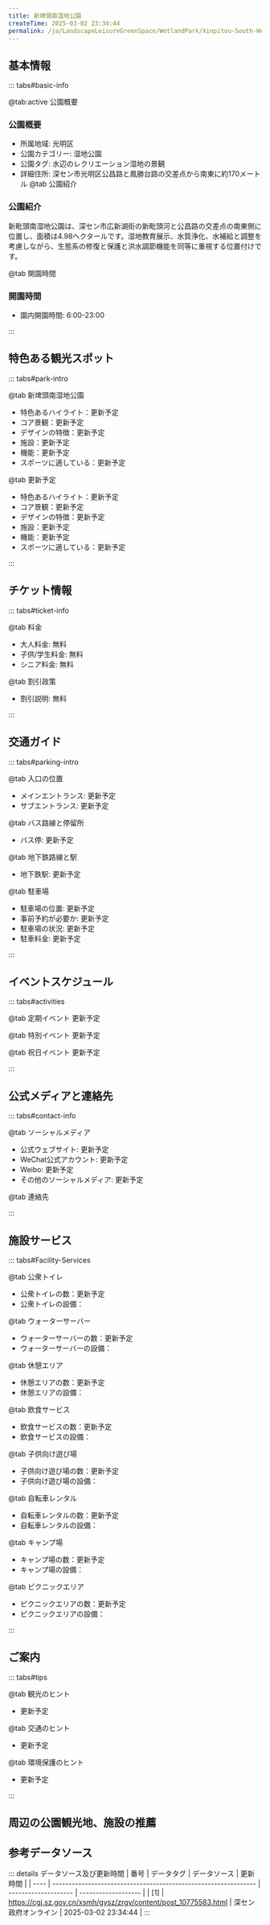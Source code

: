```yaml
---
title: 新埤頭南湿地公園
createTime: 2025-03-02 23:34:44
permalink: /ja/LandscapeLeisureGreenSpace/WetlandPark/Xinpitou-South-Wetland-Park/
---
```



<script setup>
import ImageSwiper from '/.vuepress/theme/components/ImageSwiper.vue'
// 轮播图数据
const swiperItems = [
    {
    link: 'https://cdn.citywalk.group/2025/01/dfd7926403b98cb4751a6bc2ba2bb52d.jpg',
    title: '新埤頭南湿地公園',
    description: '新陂頭南湿地公園は新陂頭南湿地工事が深セン市光新湖街道新陂頭河と公常路交差点の南東側に位置し、敷地面積は4.98ヘクタールである。定位は生態修復保護と滞水機能の両立を主とし、湿地教育展示、水質浄化及び補水調蓄を両立する生態景観湿地ノードである。',
    author: 'citywalk.group',
    date: '2025/04/02'
    },
  {
    link: 'https://cdn.citywalk.group/2025/01/eedf490b5842e5fad58c8c9f33d99e6b.jpg',
    title: '新陂頭南湿地公園-休憩エリア',
    description: '新陂頭南湿地公園は新陂頭南湿地工事が深セン市光新湖街道新陂頭河と公常路交差点の南東側に位置し、敷地面積は4.98ヘクタールである。定位は生態修復保護と滞水機能の両立を主とし、湿地教育展示、水質浄化及び補水調蓄を両立する生態景観湿地ノードである。',
    author: 'citywalk.group',
    date: '2025/04/02'
    },
  {
    link: 'https://cdn.citywalk.group/2025/01/1104cd3caa52887c430cba501fc41f60.jpg',
    title: '新陂頭南湿地公園-湖景',
    date: '2025/04/02'
  }
  ,
  {
    link: 'https://cdn.citywalk.group/2025/01/7ef7ce72185a37f7186d75927efddcc9.jpg',
    title: '新陂頭南湿地公園-湖畔回廊',
    date: '2025/04/02'
  }
]
// 配置项
const swiperConfig = {
  height: 500,
  showInfo: true
}
</script>
<!-- 轮播图组件 -->
<ImageSwiper :items="swiperItems" :config="swiperConfig" />



## 基本情報

::: tabs#basic-info

@tab:active 公園概要
### 公園概要
- 所属地域: 光明区
- 公園カテゴリー: 湿地公園
- 公園タグ: 水辺のレクリエーション湿地の景観
- 詳細住所: 深セン市光明区公昌路と鳳勝台路の交差点から南東に約170メートル
@tab 公園紹介
### 公園紹介
新毗頭南湿地公園は、深セン市広新湖街の新毗頭河と公昌路の交差点の南東側に位置し、面積は4.98ヘクタールです。湿地教育展示、水質浄化、水補給と調整を考慮しながら、生態系の修復と保護と洪水調節機能を同等に重視する位置付けです。

@tab 開園時間

### 開園時間
- 園内開園時間: 6:00-23:00

:::

## 特色ある観光スポット

::: tabs#park-intro

@tab 新埤頭南湿地公園
<ImageCard
image="https://cgj.sz.gov.cn/images/index20230710_1.png"
    title="新埤頭南湿地公園"
    description="園内には科学技術広場、水辺の太極板道、並木板道の3つの景観ノードがあり、水生植物11種、樹木28種、地被植物23種を含む62種の植物が植えられています。水生植物にはカンナ、カワラヒワ、スズラン、ガマなどがあり、樹木にはミズキ、カポック、カエデ、バウヒニア、オオバコなどがあり、地被植物にはタチバナサンゴ、アフリカジャスミン、ブルーリリー、ハマユウ、キバナヒメツリガネ、大葉油草などがあります。"
    date=""
    author="深セン政府オンライン"
/>


- 特色あるハイライト：更新予定
- コア景観：更新予定
- デザインの特徴：更新予定
- 施設：更新予定
- 機能：更新予定
- スポーツに適している：更新予定

@tab 更新予定
<ImageCard
image="https://cgj.sz.gov.cn/images/index20230710_1.png"
    title="新埤頭南湿地公園"
    description="園内には科学技術広場、水辺の太極板道、並木板道の3つの景観ノードがあり、水生植物11種、樹木28種、地被植物23種を含む62種の植物が植えられています。水生植物にはカンナ、カワラヒワ、スズラン、ガマなどがあり、樹木にはミズキ、カポック、カエデ、バウヒニア、オオバコなどがあり、地被植物にはタチバナサンゴ、アフリカジャスミン、ブルーリリー、ハマユウ、キバナヒメツリガネ、大葉油草などがあります。"
    date=""
    author="深セン政府オンライン"
/>


- 特色あるハイライト：更新予定
- コア景観：更新予定
- デザインの特徴：更新予定
- 施設：更新予定
- 機能：更新予定
- スポーツに適している：更新予定

:::

## チケット情報

::: tabs#ticket-info

@tab 料金
- 大人料金: 無料
- 子供/学生料金: 無料
- シニア料金: 無料

@tab 割引政策
- 割引説明: 無料

:::

## 交通ガイド

::: tabs#parking-intro

@tab 入口の位置
- メインエントランス: 更新予定
- サブエントランス: 更新予定

@tab バス路線と停留所
- バス停: 更新予定

@tab 地下鉄路線と駅
- 地下鉄駅: 更新予定

@tab 駐車場
- 駐車場の位置: 更新予定
- 事前予約が必要か: 更新予定
- 駐車場の状況: 更新予定
- 駐車料金: 更新予定

:::

## イベントスケジュール

::: tabs#activities

@tab 定期イベント
更新予定

@tab 特別イベント
更新予定

@tab 祝日イベント
更新予定

:::

## 公式メディアと連絡先

::: tabs#contact-info

@tab ソーシャルメディア
- 公式ウェブサイト: 更新予定
- WeChat公式アカウント: 更新予定
- Weibo: 更新予定
- その他のソーシャルメディア: 更新予定

@tab 連絡先

:::

## 施設サービス

::: tabs#Facility-Services

@tab 公衆トイレ
- 公衆トイレの数：更新予定
- 公衆トイレの設備：

@tab ウォーターサーバー
- ウォーターサーバーの数：更新予定
- ウォーターサーバーの設備：

@tab 休憩エリア
- 休憩エリアの数：更新予定
- 休憩エリアの設備：

@tab 飲食サービス
- 飲食サービスの数：更新予定
- 飲食サービスの設備：

@tab 子供向け遊び場
- 子供向け遊び場の数：更新予定
- 子供向け遊び場の設備：

@tab 自転車レンタル
- 自転車レンタルの数：更新予定
- 自転車レンタルの設備：

@tab キャンプ場
- キャンプ場の数：更新予定
- キャンプ場の設備：

@tab ピクニックエリア
- ピクニックエリアの数：更新予定
- ピクニックエリアの設備：

:::

## ご案内

::: tabs#tips

@tab 観光のヒント
- 更新予定

@tab 交通のヒント
- 更新予定

@tab 環境保護のヒント
- 更新予定

:::

## 周辺の公園観光地、施設の推薦

<CardGrid>
  <ImageCard
        image="http://cgj.sz.gov.cn/img/4/4006/4006109/10775584.jpg"
        title="大岩山森林公園"
        description="大岩山森林公園は光明区南部に位置し、総面積は1.61平方キロメートルです。公園は2020年3月に正式にオープンしました。東は観瀾、南は十堰に面しており、良好な生"
        href="/ja/LandscapeLeisureGreenSpace/ForestPark/Dayan Mountain Forest Park"
        author="深セン政府オンライン"
        date="2025/01/02"
      />
      <ImageCard
        image="http://cgj.sz.gov.cn/img/4/4006/4006109/10775584.jpg"
        title="大岩山森林公園"
        description="大岩山森林公園は光明区南部に位置し、総面積は1.61平方キロメートルです。公園は2020年3月に正式にオープンしました。東は観瀾、南は十堰に面しており、良好な生"
        href="/ja/LandscapeLeisureGreenSpace/ForestPark/Dayan Mountain Forest Park"
        author="深セン政府オンライン"
        date="2025/01/02"
      />
    </CardGrid>


## 参考データソース

::: details データソース及び更新時間
| 番号 | データタグ                                                      | データソース         | 更新時間            |
| ---- | --------------------------------------------------------------- | -------------------- | ------------------- |
| [1]  | https://cgj.sz.gov.cn/xsmh/gysz/zrgy/content/post_10775583.html | 深セン政府オンライン | 2025-03-02 23:34:44 |
:::

